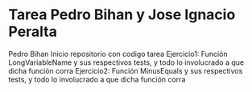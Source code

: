 # Tarea Pedro Bihan y Jose Ignacio Peralta

Pedro Bihan
Inicio repositorio con codigo tarea
Ejercicio1: Función LongVariableName y sus respectivos tests, y todo lo involucrado a que dicha función corra
Ejercicio2: Función MinusEquals y sus respectivos tests, y todo lo involucrado a que dicha función corra

